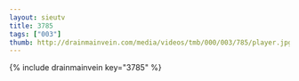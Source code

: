 ```yaml
--- 
layout: sieutv
title: 3785
tags: ["003"]
thumb: http://drainmainvein.com/media/videos/tmb/000/003/785/player.jpg
---
```

{% include drainmainvein key="3785" %} 

